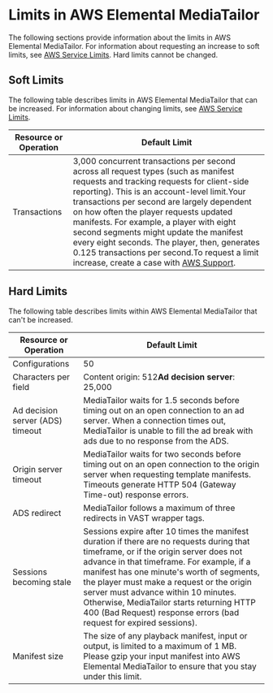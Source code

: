 # Limits in AWS Elemental MediaTailor<a name="limits"></a>

The following sections provide information about the limits in AWS Elemental MediaTailor\. For information about requesting an increase to soft limits, see [AWS Service Limits](https://docs.aws.amazon.com/general/latest/gr/aws_service_limits.html)\. Hard limits cannot be changed\.

## Soft Limits<a name="soft-limits"></a>

The following table describes limits in AWS Elemental MediaTailor that can be increased\. For information about changing limits, see [AWS Service Limits](https://docs.aws.amazon.com/general/latest/gr/aws_service_limits.html)\. 


| Resource or Operation | Default Limit | 
| --- | --- | 
| Transactions | 3,000 concurrent transactions per second across all request types \(such as manifest requests and tracking requests for client\-side reporting\)\. This is an account\-level limit\.Your transactions per second are largely dependent on how often the player requests updated manifests\. For example, a player with eight second segments might update the manifest every eight seconds\. The player, then, generates 0\.125 transactions per second\.To request a limit increase, create a case with [AWS Support](https://console.aws.amazon.com/support/home)\.  | 

## Hard Limits<a name="hard-limits"></a>

The following table describes limits within AWS Elemental MediaTailor that can't be increased\.


| Resource or Operation | Default Limit | 
| --- | --- | 
| Configurations | 50 | 
| Characters per field | Content origin: 512**Ad decision server**: 25,000 | 
| Ad decision server \(ADS\) timeout | MediaTailor waits for 1\.5 seconds before timing out on an open connection to an ad server\. When a connection times out, MediaTailor is unable to fill the ad break with ads due to no response from the ADS\. | 
| Origin server timeout | MediaTailor waits for two seconds before timing out on an open connection to the origin server when requesting template manifests\. Timeouts generate HTTP 504 \(Gateway Time\-out\) response errors\.  | 
| ADS redirect | MediaTailor follows a maximum of three redirects in VAST wrapper tags\.  | 
| Sessions becoming stale | Sessions expire after 10 times the manifest duration if there are no requests during that timeframe, or if the origin server does not advance in that timeframe\. For example, if a manifest has one minute's worth of segments, the player must make a request or the origin server must advance within 10 minutes\. Otherwise, MediaTailor starts returning HTTP 400 \(Bad Request\) response errors \(bad request for expired sessions\)\. | 
| Manifest size | The size of any playback manifest, input or output, is limited to a maximum of 1 MB\. Please gzip your input manifest into AWS Elemental MediaTailor to ensure that you stay under this limit\.  | 
